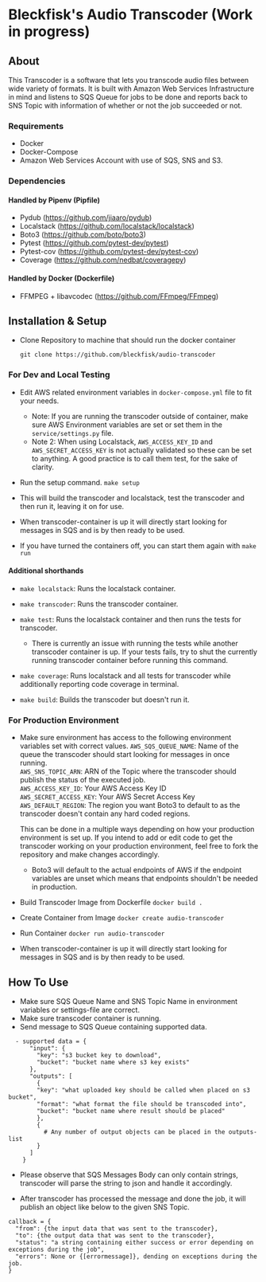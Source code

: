 # Bleckfisk's Audio Transcoder (Work in progress)

## About

This Transcoder is a software that lets you transcode audio files between wide variety of formats.
It is built with Amazon Web Services Infrastructure in mind and listens to SQS Queue for jobs to 
be done and reports back to SNS Topic with information of whether or not the job succeeded or not.

### Requirements

 - Docker
 - Docker-Compose
 - Amazon Web Services Account with use of SQS, SNS and S3. 

### Dependencies
#### Handled by Pipenv (Pipfile)
  - Pydub (https://github.com/jiaaro/pydub)
  - Localstack (https://github.com/localstack/localstack)
  - Boto3 (https://github.com/boto/boto3)
  - Pytest (https://github.com/pytest-dev/pytest)
  - Pytest-cov (https://github.com/pytest-dev/pytest-cov)
  - Coverage (https://github.com/nedbat/coveragepy)

#### Handled by Docker (Dockerfile)
  - FFMPEG + libavcodec (https://github.com/FFmpeg/FFmpeg)


## Installation & Setup
 - Clone Repository to machine that should run the docker container
 
    ```git clone https://github.com/bleckfisk/audio-transcoder```

 ### For Dev and Local Testing
 - Edit AWS related environment variables in ```docker-compose.yml``` file to fit your needs.
    - Note: If you are running the transcoder outside of container, make sure AWS Environment variables are set or set them in the ```service/settings.py``` file. 
    - Note 2: When using Localstack, ```AWS_ACCESS_KEY_ID``` and ```AWS_SECRET_ACCESS_KEY``` is not actually validated so these can be set to anything. A good practice is to call them test, for the sake of clarity. 
 
 - Run the setup command. 
    ```make setup```
 
  - This will build the transcoder and localstack, test the transcoder and then run it, leaving it on for use. 
  - When transcoder-container is up it will directly start looking for messages in SQS and is by then ready to be used.
    
 - If you have turned the containers off, you can start them again with ```make run```

 #### Additional shorthands
  - ```make localstack```: Runs the localstack container.
  - ```make transcoder```: Runs the transcoder container. 
  - ```make test```: Runs the localstack container and then runs the tests for transcoder.
  
    - There is currently an issue with running the tests while another transcoder container is up. If your tests fails, try to shut the currently running transcoder container before running this command. 
    
  - ```make coverage```: Runs localstack and all tests for transcoder while additionally reporting code coverage in terminal.  
  - ```make build```: Builds the transcoder but doesn't run it. 
  
  ### For Production Environment
  - Make sure environment has access to the following environment variables set with correct values.
    ```AWS_SQS_QUEUE_NAME```: Name of the queue the transcoder should start looking for messages in once running. \
    ```AWS_SNS_TOPIC_ARN```: ARN of the Topic where the transcoder should publish the status of the executed job. \
    ```AWS_ACCESS_KEY_ID```: Your AWS Access Key ID \
    ```AWS_SECRET_ACCESS_KEY```: Your AWS Secret Access Key \
    ```AWS_DEFAULT_REGION```: The region you want Boto3 to default to as the transcoder doesn't contain any hard coded regions. 
    
    This can be done in a multiple ways depending on how your production environment is set up. If you intend to add or edit code to get the transcoder working on your production environment, feel free to fork the repository and make changes accordingly.

    - Boto3 will default to the actual endpoints of AWS if the endpoint variables are unset which means that endpoints shouldn't be needed in production.  

  - Build Transcoder Image from Dockerfile
    ```docker build .```

  - Create Container from Image
    ```docker create audio-transcoder``` 

  - Run Container
    ```docker run audio-transcoder```

  - When transcoder-container is up it will directly start looking for messages in SQS and is by then ready to be used.
  
## How To Use
  - Make sure SQS Queue Name and SNS Topic Name in environment variables or settings-file are correct.
  - Make sure transcoder container is running.
  - Send message to SQS Queue containing supported data.
  
``` 
  - supported data = {
      "input": {
        "key": "s3 bucket key to download",
        "bucket": "bucket name where s3 key exists" 
      },
      "outputs": [
        {
        "key": "what uploaded key should be called when placed on s3 bucket",
        "format": "what format the file should be transcoded into",
        "bucket": "bucket name where result should be placed"
        },
        {
          # Any number of output objects can be placed in the outputs-list
        }
      ]
    }
```
    
- Please observe that SQS Messages Body can only contain strings, transcoder will parse the string to json and handle it accordingly. 
    
- After transcoder has processed the message and done the job, it will publish an object like below to the given SNS Topic.

```
callback = {
  "from": {the input data that was sent to the transcoder},
  "to": {the output data that was sent to the transcoder},
  "status": "a string containing either success or error depending on exceptions during the job",
  "errors": None or {[errormessage]}, dending on exceptions during the job. 
}
```
